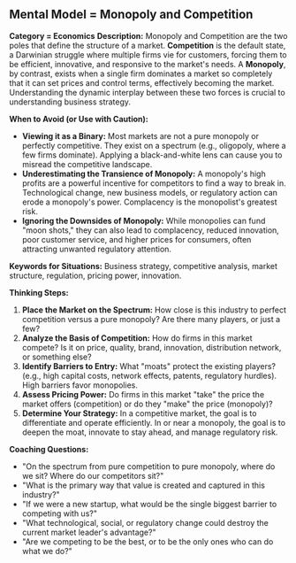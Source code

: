 ## Mental Model = Monopoly and Competition

**Category = Economics**
**Description:** 
Monopoly and Competition are the two poles that define the structure of a market. **Competition** is the default state, a Darwinian struggle where multiple firms vie for customers, forcing them to be efficient, innovative, and responsive to the market's needs. A **Monopoly**, by contrast, exists when a single firm dominates a market so completely that it can set prices and control terms, effectively becoming the market. Understanding the dynamic interplay between these two forces is crucial to understanding business strategy.

**When to Avoid (or Use with Caution):**
- **Viewing it as a Binary:** Most markets are not a pure monopoly or perfectly competitive. They exist on a spectrum (e.g., oligopoly, where a few firms dominate). Applying a black-and-white lens can cause you to misread the competitive landscape.
- **Underestimating the Transience of Monopoly:** A monopoly's high profits are a powerful incentive for competitors to find a way to break in. Technological change, new business models, or regulatory action can erode a monopoly's power. Complacency is the monopolist's greatest risk.
- **Ignoring the Downsides of Monopoly:** While monopolies can fund "moon shots," they can also lead to complacency, reduced innovation, poor customer service, and higher prices for consumers, often attracting unwanted regulatory attention.

**Keywords for Situations:**
Business strategy, competitive analysis, market structure, regulation, pricing power, innovation.

**Thinking Steps:**
1. **Place the Market on the Spectrum:** How close is this industry to perfect competition versus a pure monopoly? Are there many players, or just a few?
2. **Analyze the Basis of Competition:** How do firms in this market compete? Is it on price, quality, brand, innovation, distribution network, or something else?
3. **Identify Barriers to Entry:** What "moats" protect the existing players? (e.g., high capital costs, network effects, patents, regulatory hurdles). High barriers favor monopolies.
4. **Assess Pricing Power:** Do firms in this market "take" the price the market offers (competition) or do they "make" the price (monopoly)?
5. **Determine Your Strategy:** In a competitive market, the goal is to differentiate and operate efficiently. In or near a monopoly, the goal is to deepen the moat, innovate to stay ahead, and manage regulatory risk.

**Coaching Questions:**
- "On the spectrum from pure competition to pure monopoly, where do we sit? Where do our competitors sit?"
- "What is the primary way that value is created and captured in this industry?"
- "If we were a new startup, what would be the single biggest barrier to competing with us?"
- "What technological, social, or regulatory change could destroy the current market leader's advantage?"
- "Are we competing to be the best, or to be the only ones who can do what we do?" 
